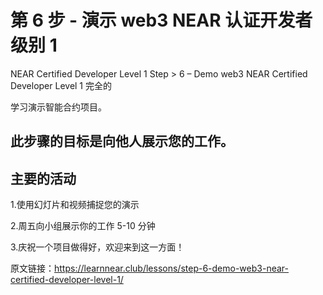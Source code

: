 # 第 6 步 - 演示 web3 NEAR 认证开发者级别 1

NEAR Certified Developer Level 1 Step > 6 – Demo web3 NEAR Certified Developer Level 1         完全的

学习演示智能合约项目。


## 此步骤的目标是向他人展示您的工作。


## 主要的活动

1.使用幻灯片和视频捕捉您的演示

2.周五向小组展示你的工作 5-10 分钟

3.庆祝一个项目做得好，欢迎来到这一方面！

原文链接：https://learnnear.club/lessons/step-6-demo-web3-near-certified-developer-level-1/
